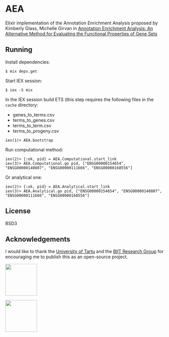 # AEA

Elixir implementation of the Annotation Enrichment Analysis proposed by Kimberly Glass, Michelle Girvan in [Annotation Enrichment Analysis: An Alternative Method for Evaluating the Functional Properties of Gene Sets](https://www.nature.com/articles/srep04191)

## Running
Install dependencies:
```
$ mix deps.get
```

Start IEX session:
```
$ iex -S mix
```

In the IEX session build ETS (this step requires the following files in the `cache` directory:
* genes_to_terms.csv
* terms_to_genes.csv
* terms_to_term.csv
* terms_to_progeny.csv
```
iex(1)> AEA.bootstrap
```

Run computational method:
```
iex(2)> {:ok, pid} = AEA.Computational.start_link
iex(3)> AEA.Computational.go pid, ["ENSG00000154654", "ENSG00000140807", "ENSG00000111666", "ENSG00000168556"]
```

Or analytical one:
```
iex(2)> {:ok, pid} = AEA.Analytical.start_link
iex(3)> AEA.Analytical.go pid, ["ENSG00000154654", "ENSG00000140807", "ENSG00000111666", "ENSG00000168556"]
```

## License

BSD3

## Acknowledgements

I would like to thank the [University of Tartu](http://www.ut.ee/et) and the [BIIT Research Group](http://biit.cs.ut.ee/) for encouraging me to publish this as an open-source project.

[<img src="https://inkuzmin.github.io/logos/assets/unitartu.svg" width="100">](https://www.ut.ee/en)

[<img src="https://inkuzmin.github.io/logos/assets/biit.svg" width="100">](https://biit.cs.ut.ee/)

